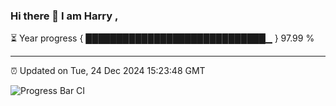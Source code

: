### Hi there 👋 I am Harry , 

⏳ Year progress { █████████████████████████████▁ } 97.99 %

---

⏰ Updated on Tue, 24 Dec 2024 15:23:48 GMT

![Progress Bar CI](https://github.com/duykhang68/duykhang68/workflows/Progress%20Bar%20CI/badge.svg)
